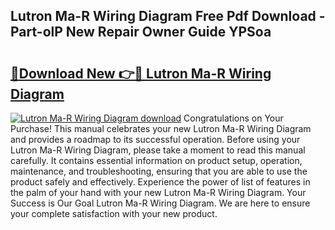 ## Lutron Ma-R Wiring Diagram Free Pdf Download - Part-olP New Repair Owner Guide YPSoa

# <h2><a href="http://dfrtpx.blite.top/?on=Lutron+Ma-R+Wiring+Diagram">🔗Download New 👉🔴 Lutron Ma-R Wiring Diagram</a></h2>

[![Lutron Ma-R Wiring Diagram download](https://i.imgur.com/lujVjoI.png)](http://dfrtpx.blite.top/?on=Lutron+Ma-R+Wiring+Diagram)
Congratulations on Your Purchase! This manual celebrates your new Lutron Ma-R Wiring Diagram and provides a roadmap to its successful operation. Before using your Lutron Ma-R Wiring Diagram, please take a moment to read this manual carefully. It contains essential information on product setup, operation, maintenance, and troubleshooting, ensuring that you are able to use the product safely and effectively. Experience the power of list of features in the palm of your hand with your new Lutron Ma-R Wiring Diagram. Your Success is Our Goal Lutron Ma-R Wiring Diagram. We are here to ensure your complete satisfaction with your new product.
